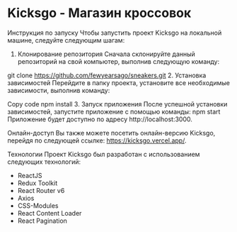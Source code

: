 <h1>Kicksgo - Магазин кроссовок</h1>

Инструкция по запуску
Чтобы запустить проект Kicksgo на локальной машине, следуйте следующим шагам:

1. Клонирование репозитория
Сначала склонируйте данный репозиторий на свой компьютер, выполнив следующую команду:

git clone https://github.com/fewyearsago/sneakers.git
2. Установка зависимостей
Перейдите в папку проекта, установите все необходимые зависимости, выполнив команду:

Copy code
npm install
3. Запуск приложения
После успешной установки зависимостей, запустите приложение с помощью команды:
npm start
Приложение будет доступно по адресу http://localhost:3000.

Онлайн-доступ
Вы также можете посетить онлайн-версию Kicksgo, перейдя по следующей ссылке: https://kicksgo.vercel.app/.


Технологии
Проект Kicksgo был разработан с использованием следующих технологий:
- ReactJS
- Redux Toolkit
- React Router v6
- Axios
- CSS-Modules
- React Content Loader
- React Pagination
